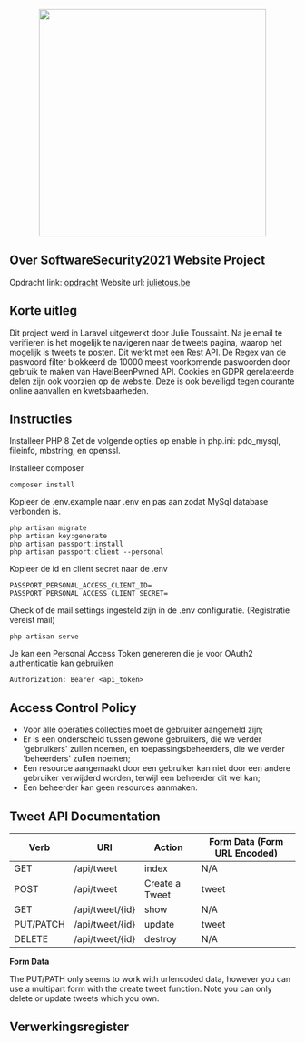 <p align="center"><a href="https://laravel.com" target="_blank"><img src="https://raw.githubusercontent.com/laravel/art/master/logo-lockup/5%20SVG/2%20CMYK/1%20Full%20Color/laravel-logolockup-cmyk-red.svg" width="400"></a></p>

## Over SoftwareSecurity2021 Website Project

Opdracht link: [opdracht](https://ehb.instructure.com/courses/19976/assignments/47446)
Website url: [julietous.be](https://julietous.be/)

## Korte uitleg

Dit project werd in Laravel uitgewerkt door Julie Toussaint.
Na je email te verifieren is het mogelijk te navigeren naar de tweets pagina, waarop het mogelijk is tweets te posten. Dit werkt met een Rest API. De Regex van de paswoord filter blokkeerd de 10000 meest voorkomende paswoorden door gebruik te maken van HaveIBeenPwned API. Cookies en GDPR gerelateerde delen zijn ook voorzien op de website. Deze is ook beveiligd tegen courante online aanvallen en kwetsbaarheden.

## Instructies

Installeer PHP 8
Zet de volgende opties op enable in php.ini: pdo_mysql, fileinfo, mbstring, en openssl.

Installeer composer
```
composer install
```

Kopieer de .env.example naar .env en pas aan zodat MySql database verbonden is.

```
php artisan migrate
php artisan key:generate
php artisan passport:install
php artisan passport:client --personal
```

Kopieer de id en client secret naar de .env

```
PASSPORT_PERSONAL_ACCESS_CLIENT_ID=
PASSPORT_PERSONAL_ACCESS_CLIENT_SECRET=
```

Check of de mail settings ingesteld zijn in de .env configuratie. (Registratie vereist mail)

```
php artisan serve
```

Je kan een Personal Access Token genereren die je voor OAuth2 authenticatie kan gebruiken

```
Authorization: Bearer <api_token>
```
## Access Control Policy
* Voor alle operaties collecties moet de gebruiker aangemeld zijn;
* Er is een onderscheid tussen gewone gebruikers, die we verder 'gebruikers' zullen noemen, en toepassingsbeheerders, die we verder 'beheerders' zullen noemen;
* Een resource aangemaakt door een gebruiker kan niet door een andere gebruiker verwijderd worden, terwijl een beheerder dit wel kan;
* Een beheerder kan geen resources aanmaken.

## Tweet API Documentation

| **Verb**      | **URI**             | **Action**         | **Form Data (Form URL Encoded)**|
|-----------|-----------------|----------------|-----------------------------|
| GET       | /api/tweet      | index          | N/A                         |
| POST      | /api/tweet      | Create a Tweet | tweet                       |
| GET       | /api/tweet/{id} | show           | N/A                         |
| PUT/PATCH | /api/tweet/{id} | update         | tweet                       |
| DELETE    | /api/tweet/{id} | destroy        | N/A                         |

**Form Data**

The PUT/PATH only seems to work with urlencoded data, however you can use a multipart form with the create tweet function.
Note you can only delete or update tweets which you own.

## Verwerkingsregister

<verwerkingsregister>
